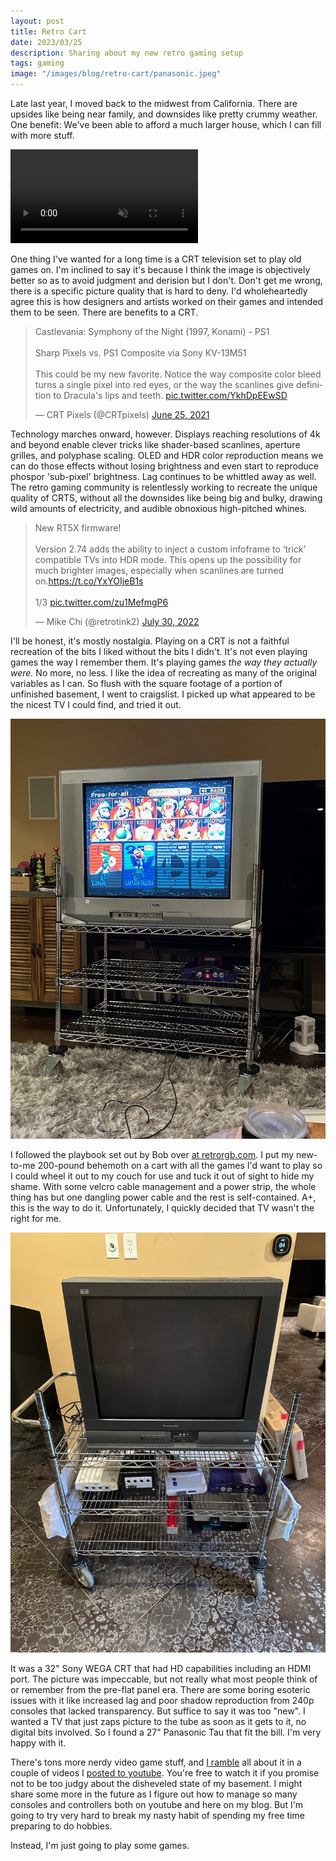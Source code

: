 ```yaml
---
layout: post
title: Retro Cart
date: 2023/03/25
description: Sharing about my new retro gaming setup
tags: gaming
image: "/images/blog/retro-cart/panasonic.jpeg"
---
```

Late last year, I moved back to the midwest from California. There are upsides like being near family, and downsides like pretty crummy weather. One benefit: We've been able to afford a much larger house, which I can fill with more stuff. 

<video autoplay loop muted playsinline>
   <source src="/images/blog/retro-cart/mystuff.mp4" type="video/mp4">
</video>

One thing I've wanted for a long time is a CRT television set to play old games on. I'm inclined to say it's because I think the image is objectively better so as to avoid judgment and derision but I don't. Don't get me wrong, there is a specific picture quality that is hard to deny. I'd wholeheartedly agree this is how designers and artists worked on their games and intended them to be seen. There are benefits to a CRT.

<blockquote class="twitter-tweet"><p lang="en" dir="ltr">Castlevania: Symphony of the Night (1997, Konami) - PS1<br><br>Sharp Pixels vs. PS1 Composite via Sony KV-13M51<br><br>This could be my new favorite. Notice the way composite color bleed turns a single pixel into red eyes, or the way the scanlines give definition to Dracula&#39;s lips and teeth. <a href="https://t.co/YkhDpEEwSD">pic.twitter.com/YkhDpEEwSD</a></p>&mdash; CRT Pixels (@CRTpixels) <a href="https://twitter.com/CRTpixels/status/1408451743214616587?ref_src=twsrc%5Etfw">June 25, 2021</a></blockquote> <script async src="https://platform.twitter.com/widgets.js" charset="utf-8"></script>

Technology marches onward, however. Displays reaching resolutions of 4k and beyond enable clever tricks like shader-based scanlines, aperture grilles, and polyphase scaling. OLED and HDR color reproduction means we can do those effects without losing brightness and even start to reproduce phospor 'sub-pixel' brightness. Lag continues to be whittled away as well. The retro gaming community is relentlessly working to recreate the unique quality of CRTS, without all the downsides like being big and bulky, drawing wild amounts of electricity, and audible obnoxious high-pitched whines.

<blockquote class="twitter-tweet"><p lang="en" dir="ltr">New RT5X firmware!<br><br>Version 2.74 adds the ability to inject a custom infoframe to ‘trick’ compatible TVs into HDR mode. This opens up the possibility for much brighter images, especially when scanlines are turned on.<a href="https://t.co/YxYOIjeB1s">https://t.co/YxYOIjeB1s</a><br><br>1/3 <a href="https://t.co/zu1MefmgP6">pic.twitter.com/zu1MefmgP6</a></p>&mdash; Mike Chi (@retrotink2) <a href="https://twitter.com/retrotink2/status/1553300741644726274?ref_src=twsrc%5Etfw">July 30, 2022</a></blockquote> <script async src="https://platform.twitter.com/widgets.js" charset="utf-8"></script>

I'll be honest, it's mostly nostalgia. Playing on a CRT is not a faithful recreation of the bits I liked without the bits I didn't. It's not even playing games the way I remember them. It's playing games _the way they actually were._ No more, no less. I like the idea of recreating as many of the original variables as I can. So flush with the square footage of a portion of unfinished basement, I went to craigslist. I picked up what appeared to be the nicest TV I could find, and tried it out.

![Wire rack rolling cart with a 32" Sony Wega TV and a grape N64](/images/blog/retro-cart/sony.jpeg)

I followed the playbook set out by Bob over [at retrorgb.com](https://www.retrorgb.com/carts.html). I put my new-to-me 200-pound behemoth on a cart with all the games I'd want to play so I could wheel it out to my couch for use and tuck it out of sight to hide my shame. With some velcro cable management and a power strip, the whole thing has but one dangling power cable and the rest is self-contained. A+, this is the way to do it. Unfortunately, I quickly decided that TV wasn't the right for me.

![The same cart but with a 27" Panasonic CRT TV and several retro consoles](/images/blog/retro-cart/panasonic.jpeg)

It was a 32" Sony WEGA CRT that had HD capabilities including an HDMI port. The picture was impeccable, but not really what most people think of or remember from the pre-flat panel era. There are some boring esoteric issues with it like increased lag and poor shadow reproduction from 240p consoles that lacked transparency. But suffice to say it was too "new". I wanted a TV that just zaps picture to the tube as soon as it gets to it, no digital bits involved. So I found a 27" Panasonic Tau that fit the bill. I'm very happy with it.

There's tons more nerdy video game stuff, and [I ramble](https://youtu.be/R2EOHkNfZjI) all about it in a couple of videos I [posted to youtube](https://youtu.be/CmQKecFiOa0). You're free to watch it if you promise not to be too judgy about the disheveled state of my basement. I might share some more in the future as I figure out how to manage so many consoles and controllers both on youtube and here on my blog. But I'm going to try very hard to break my nasty habit of spending my free time preparing to do hobbies.

Instead, I'm just going to play some games.
